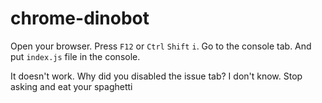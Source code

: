 # chrome-dinobot
Open your browser.
Press ``F12`` or ``Ctrl`` ``Shift`` ``i``.
Go to the console tab.
And put ``index.js`` file in the console.

It doesn't work. Why did you disabled the issue tab?
I don't know. Stop asking and eat your spaghetti
